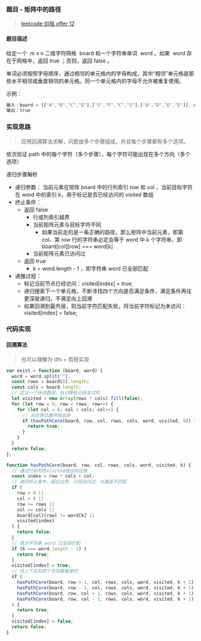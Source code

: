 ### 题目 - 矩阵中的路径

> [leetcode 剑指 offer 12](https://leetcode-cn.com/problems/ju-zhen-zhong-de-lu-jing-lcof/)

#### 题目描述

给定一个  m x n 二维字符网格  board 和一个字符串单词  word 。如果  word 存在于网格中，返回 true ；否则，返回 false 。

单词必须按照字母顺序，通过相邻的单元格内的字母构成，其中“相邻”单元格是那些水平相邻或垂直相邻的单元格。同一个单元格内的字母不允许被重复使用。

示例：

```js
输入：board = [["A","B","C","E"],["S","F","C","S"],["A","D","E","E"]], word = "ABCCED"
输出：true
```

### 实现思路

> 应用回溯算法求解，问题由多个步骤组成，并且每个步骤都有多个选项。

依次验证 path 中的每个字符（多个步骤），每个字符可能出现在多个方向（多个选项）

递归步骤解析

- 递归参数： 当前元素在矩阵 board 中的行列索引 row 和 col ，当前目标字符在 word 中的索引 k，用于标记是否已经访问的 visited 数组
- 终止条件：
  - 返回 false
    - 行或列索引越界
    - 当前矩阵元素与目标字符不同
      - 如果当前走的是一条正确的路径，那么矩阵中当前元素，即第 col、第 row 行的字符串必定会等于 word 中 k 个字符串，即 board[col][row] === word[k]
    - 当前矩阵元素已访问过
  - 返回 true
    - k = word.length - 1 ，即字符串 word 已全部匹配
- 递推过程：
  - 标记当前节点已经访问：visited[index] = true;
  - 递归搜索下一个单元格，不断寻找四个方向是否满足条件，满足条件再往更深层递归，不满足向上回溯
  - 如果回溯到最外层，则当前字符匹配失败，将当前字符标记为未访问：visited[index] = false;

### 代码实现

#### 回溯算法

> 也可以理解为 dfs + 剪枝实现

```js
var exist = function (board, word) {
  word = word.split("");
  const rows = board[0].length;
  const cols = board.length;
  // 定义一个状态数组，标记哪些已经走过的
  let visited = new Array(rows * cols).fill(false);
  for (let row = 0; row < rows; row++) {
    for (let col = 0; col < cols; col++) {
      // 从任意位置开始出发
      if (hasPathCore(board, row, col, rows, cols, word, visited, 0)) {
        return true;
      }
    }
  }
  return false;
};

function hasPathCore(board, row, col, rows, cols, word, visited, k) {
  // 通过行和列在visited找出对应值
  const index = row * cols + col;
  // 递归终止条件，超出边界、已经访问过、与路径不匹配
  if (
    row < 0 ||
    col < 0 ||
    row >= rows ||
    col >= cols ||
    board[col][row] != word[k] ||
    visited[index]
  ) {
    return false;
  }
  // 表示字符串 word 已全部匹配
  if (k === word.length - 1) {
    return true;
  }
  visited[index] = true;
  // 往上下左右四个方向接着递归
  if (
    hasPathCore(board, row + 1, col, rows, cols, word, visited, k + 1) ||
    hasPathCore(board, row - 1, col, rows, cols, word, visited, k + 1) ||
    hasPathCore(board, row, col + 1, rows, cols, word, visited, k + 1) ||
    hasPathCore(board, row, col - 1, rows, cols, word, visited, k + 1)
  ) {
    return true;
  }
  visited[index] = false;
  return false;
}
```
